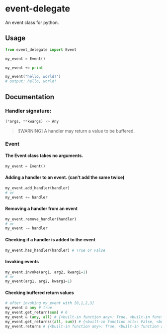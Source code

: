 # event-delegate

 An event class for python.

## Usage

```python
from event_delegate import Event

my_event = Event()

my_event += print

my_event("hello, world!")
# output: hello, world!
```

## Documentation

### Handler signature:

```python
(*args, **kwargs) -> Any
```

> ![WARNING]
> A handler may return a value to be buffered.

### Event

#### The Event class takes no arguments.

```python
my_event = Event()
```

#### Adding a handler to an event. (can't add the same twice)

```python
my_event.add_handler(handler)
# or 
my_event += handler
```

#### Removing a handler from an event

```python
my_event.remove_handler(handler)
# or
my_event -= handler
```

#### Checking if a handler is added to the event

```python
my_event.has_handler(handler) # True or False
```

#### Invoking events

```python
my_event.invoke(arg1, arg2, kwarg1=1)
# or
my_event(arg1, arg2, kwarg1=1)
```

#### Checking buffered return values

```python
# after invoking my_event with [0,1,2,3]
my_event & any # true
my_event.get_return(sum) # 6
my_event & (any, all) # {<built-in function any>: True, <built-in function all>: False}
my_event.get_returns((all, sum)) # {<built-in function all>: False, <built-in function sum>: 6}
my_event.returns # {<built-in function any>: True, <built-in function all>: False, <built-in function sum>: 6}
```
